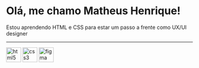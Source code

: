 # Olá, me chamo Matheus Henrique!

<p> Estou aprendendo HTML e CSS para estar um passo a frente como UX/UI designer</p> 

<hr>

<div style="display: inline_block">
<img src="https://cdn-icons-png.flaticon.com/512/5968/5968267.png" alt="html5" width="40" height="40" />
<img src="https://cdn-icons-png.flaticon.com/512/5968/5968242.png" alt="css3" width="40" height="40" />
<img src="https://cdn-icons-png.flaticon.com/512/5968/5968705.png" alt="figma" width="40" height="40" />
<div>



